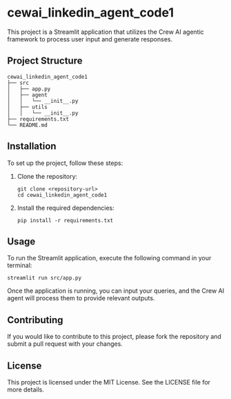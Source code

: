 # cewai_linkedin_agent_code1

This project is a Streamlit application that utilizes the Crew AI agentic framework to process user input and generate responses.

## Project Structure

```
cewai_linkedin_agent_code1
├── src
│   ├── app.py
│   ├── agent
│   │   └── __init__.py
│   ├── utils
│   │   └── __init__.py
├── requirements.txt
└── README.md
```

## Installation

To set up the project, follow these steps:

1. Clone the repository:
   ```
   git clone <repository-url>
   cd cewai_linkedin_agent_code1
   ```

2. Install the required dependencies:
   ```
   pip install -r requirements.txt
   ```

## Usage

To run the Streamlit application, execute the following command in your terminal:
```
streamlit run src/app.py
```

Once the application is running, you can input your queries, and the Crew AI agent will process them to provide relevant outputs.

## Contributing

If you would like to contribute to this project, please fork the repository and submit a pull request with your changes.

## License

This project is licensed under the MIT License. See the LICENSE file for more details.